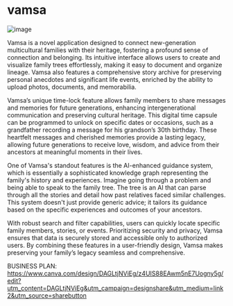 # vamsa

![image](https://github.com/gurul/vamsa.me/assets/110717420/4bd84ff4-f6ec-420d-8536-e970aafb59a4)


Vamsa is a novel application designed to connect new-generation multicultural families with their heritage, fostering a profound sense of connection and belonging. Its intuitive interface allows users to create and visualize family trees effortlessly, making it easy to document and organize lineage. Vamsa also features a comprehensive story archive for preserving personal anecdotes and significant life events, enriched by the ability to upload photos, documents, and memorabilia.

Vamsa’s unique time-lock feature allows family members to share messages and memories for future generations, enhancing intergenerational communication and preserving cultural heritage. This digital time capsule can be programmed to unlock on specific dates or occasions, such as a grandfather recording a message for his grandson’s 30th birthday. These heartfelt messages and cherished memories provide a lasting legacy, allowing future generations to receive love, wisdom, and advice from their ancestors at meaningful moments in their lives.

One of Vamsa's standout features is the AI-enhanced guidance system, which is essentially a sophisticated knowledge graph representing the family's history and experiences. Imagine going through a problem and being able to speak to the family tree. The tree is an AI that can parse through all the stories and detail how past relatives faced similar challenges. This system doesn't just provide generic advice; it tailors its guidance based on the specific experiences and outcomes of your ancestors.

With robust search and filter capabilities, users can quickly locate specific family members, stories, or events. Prioritizing security and privacy, Vamsa ensures that data is securely stored and accessible only to authorized users. By combining these features in a user-friendly design, Vamsa makes preserving your family’s legacy seamless and comprehensive.

BUSINESS PLAN: https://www.canva.com/design/DAGLtjNViEg/z4UIS88EAwm5nE7Uogny5g/edit?utm_content=DAGLtjNViEg&utm_campaign=designshare&utm_medium=link2&utm_source=sharebutton


